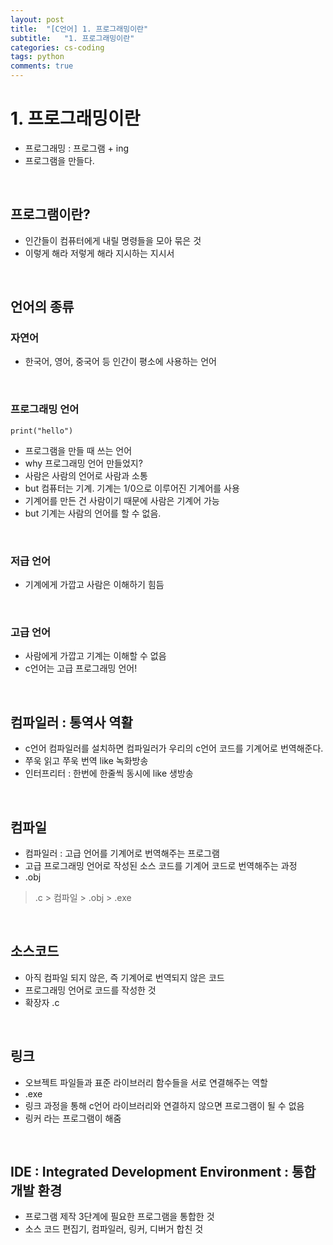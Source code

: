 ```yaml
---
layout: post
title:  "[C언어] 1. 프로그래밍이란"
subtitle:   "1. 프로그래밍이란"
categories: cs-coding
tags: python
comments: true
---
```

# 1. 프로그래밍이란

- 프로그래밍 : 프로그램 + ing
- 프로그램을 만들다.

<br>

## 프로그램이란?

- 인간들이 컴퓨터에게 내릴 명령들을 모아 묶은 것
- 이렇게 해라 저렇게 해라 지시하는 지시서

<br>

## 언어의 종류

### 자연어

- 한국어, 영어, 중국어 등 인간이 평소에 사용하는 언어

<br>

### 프로그래밍 언어

`print("hello")`
<br>

- 프로그램을 만들 때 쓰는 언어
- why 프로그래밍 언어 만들었지?
- 사람은 사람의 언어로 사람과 소통
- but 컴퓨터는 기계. 기계는 1/0으로 이루어진 기계어를 사용
- 기계어를 만든 건 사람이기 때문에 사람은 기계어 가능
- but 기계는 사람의 언어를 할 수 없음.

<br>

### 저급 언어

- 기계에게 가깝고 사람은 이해하기 힘듬

<br>

### 고급 언어

- 사람에게 가깝고 기계는 이해할 수 없음
- c언어는 고급 프로그래밍 언어!

<br>

## 컴파일러 : 통역사 역활

- c언어 컴파일러를 설치하면 컴파일러가 우리의 c언어 코드를 기계어로 번역해준다.
- 쭈욱 읽고 쭈욱 번역 like 녹화방송
- 인터프리터 : 한번에 한줄씩 동시에 like 생방송

<br>

## 컴파일

- 컴파일러 : 고급 언어를 기계어로 번역해주는 프로그램
- 고급 프로그래밍 언어로 작성된 소스 코드를 기계어 코드로 번역해주는 과정
- .obj

> .c > 컴파일 > .obj > .exe

<br>

## 소스코드

- 아직 컴파일 되지 않은, 즉 기계어로 번역되지 않은 코드
- 프로그래밍 언어로 코드를 작성한 것
- 확장자 .c

<br>

## 링크

- 오브젝트 파일들과 표준 라이브러리 함수들을 서로 연결해주는 역할
- .exe
- 링크 과정을 통해 c언어 라이브러리와 연결하지 않으면 프로그램이 될 수 없음
- 링커 라는 프로그램이 해줌

<br>

## IDE : Integrated Development Environment : 통합 개발 환경

- 프로그램 제작 3단계에 필요한 프로그램을 통합한 것
- 소스 코드 편집기, 컴파일러, 링커, 디버거 합친 것
